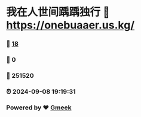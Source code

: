 # 我在人世间踽踽独行 :link: https://onebuaaer.us.kg/ 
### :page_facing_up: [18](https://onebuaaer.us.kg//tag.html) 
### :speech_balloon: 0 
### :hibiscus: 251520 
### :alarm_clock: 2024-09-08 19:19:31 
### Powered by :heart: [Gmeek](https://github.com/Meekdai/Gmeek)
